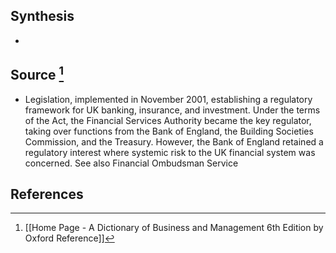 ## Synthesis
- 
## Source [^1]
- Legislation, implemented in November 2001, establishing a regulatory framework for UK banking, insurance, and investment. Under the terms of the Act, the Financial Services Authority became the key regulator, taking over functions from the Bank of England, the Building Societies Commission, and the Treasury. However, the Bank of England retained a regulatory interest where systemic risk to the UK financial system was concerned. See also Financial Ombudsman Service
## References

[^1]: [[Home Page - A Dictionary of Business and Management 6th Edition by Oxford Reference]]